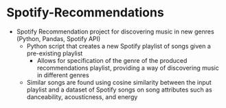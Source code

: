 # Spotify-Recommendations
* Spotify Recommendation project for discovering music in new genres (Python, Pandas, Spotify API) 
  - Python script that creates a new Spotify playlist of songs given a pre-existing playlist
    * Allows for specification of the genre of the produced recommendations playlist, providing a way of discovering music in different genres
  - Similar songs are found using cosine similarity between the input playlist and a dataset of Spotify songs on song attributes such as danceability, acousticness, and energy
